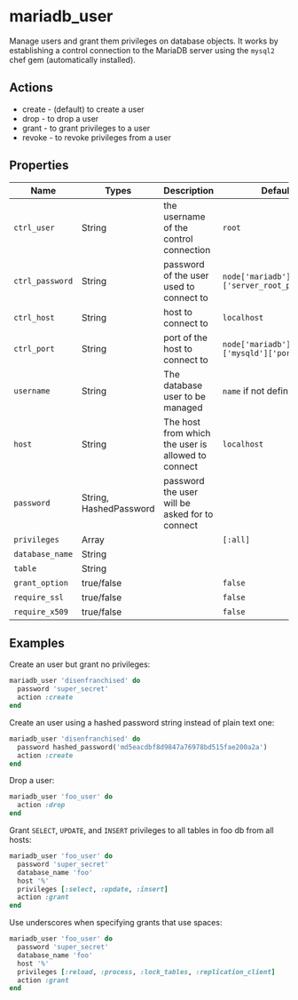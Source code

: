 # mariadb_user

Manage users and grant them privileges on database objects. It works by establishing a control connection to the MariaDB server using the `mysql2` chef gem (automatically installed).

## Actions

- create - (default) to create a user
- drop - to drop a user
- grant - to grant privileges to a user
- revoke - to revoke privileges from a user

## Properties

Name              | Types                  | Description                                                  | Default                                   | Required?
----------------- | ---------------------- | ------------------------------------------------------------ | ----------------------------------------- | ---------
`ctrl_user`       | String                 | the username of the control connection                       | `root`                                    | no
`ctrl_password`   | String                 | password of the user used to connect to                      | `node['mariadb']['server_root_password']` | no
`ctrl_host`       | String                 | host to connect to                                           | `localhost`                               | no
`ctrl_port`       | String                 | port of the host to connect to                               | `node['mariadb']['mysqld']['port']`       | no
`username`        | String                 | The database user to be managed                              | `name` if not defined                     | no
`host`            | String                 | The host from which the user is allowed to connect           | `localhost`                               | no
`password`        | String, HashedPassword | password the user will be asked for to connect               |                                           | yes
`privileges`      | Array                  |                                                              | `[:all]`                                  | no
`database_name`   | String                 |                                                              |                                           | no
`table`           | String                 |                                                              |                                           | no
`grant_option`    | true/false             |                                                              | `false`                                   | no
`require_ssl`     | true/false             |                                                              | `false`                                   | no
`require_x509`    | true/false             |                                                              | `false`                                   | no

## Examples

Create an user but grant no privileges:

```ruby
mariadb_user 'disenfranchised' do
  password 'super_secret'
  action :create
end
```

Create an user using a hashed password string instead of plain text one:

```ruby
mariadb_user 'disenfranchised' do
  password hashed_password('md5eacdbf8d9847a76978bd515fae200a2a')
  action :create
end
```

Drop a user:

```ruby
mariadb_user 'foo_user' do
  action :drop
end
```

Grant `SELECT`, `UPDATE`, and `INSERT` privileges to all tables in foo db from all hosts:

```ruby
mariadb_user 'foo_user' do
  password 'super_secret'
  database_name 'foo'
  host '%'
  privileges [:select, :update, :insert]
  action :grant
end
```

Use underscores when specifying grants that use spaces:

```ruby
mariadb_user 'foo_user' do
  password 'super_secret'
  database_name 'foo'
  host '%'
  privileges [:reload, :process, :lock_tables, :replication_client]
  action :grant
end
```
